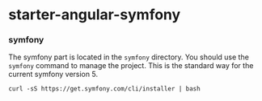 starter-angular-symfony
=======================


### symfony

The symfony part is located in the `symfony` directory. You should use the `symfony` 
command to manage the project. This is the standard way for the current symfony 
version 5. 

```
curl -sS https://get.symfony.com/cli/installer | bash
```
